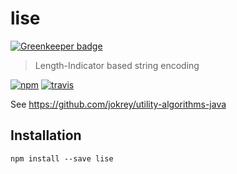 # lise

[![Greenkeeper badge](https://badges.greenkeeper.io/lionralfs/lise.svg)](https://greenkeeper.io/)

> Length-Indicator based string encoding

<a href="https://www.npmjs.org/package/lise"><img src="https://img.shields.io/npm/v/lise.svg?style=flat" alt="npm"></a> <a href="https://travis-ci.org/lionralfs/lise"><img src="https://travis-ci.org/lionralfs/lise.svg?branch=master" alt="travis"></a>

See https://github.com/jokrey/utility-algorithms-java

## Installation

```
npm install --save lise
```
